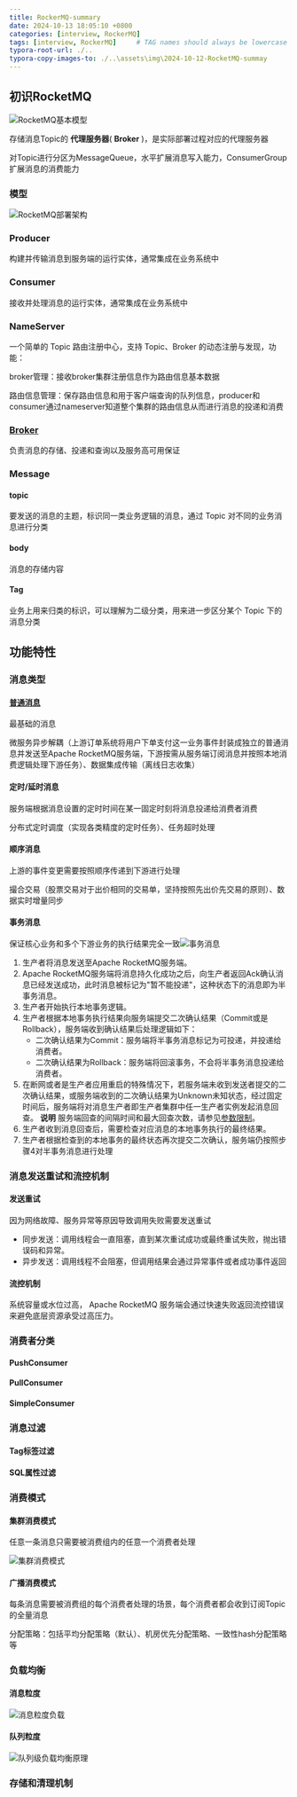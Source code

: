 ```yaml
---
title: RockerMQ-summary
date: 2024-10-13 18:05:10 +0800
categories: [interview, RockerMQ]
tags: [interview, RockerMQ]     # TAG names should always be lowercase
typora-root-url: ./..
typora-copy-images-to: ./..\assets\img\2024-10-12-RocketMQ-summay
---
```




## 初识RocketMQ

![RocketMQ基本模型](https://rocketmq.apache.org/zh/assets/images/RocketMQ%E5%9F%BA%E6%9C%AC%E6%A8%A1%E5%9E%8B-ebcf3458d04b36f47f4c9633c1e36bf7.png)

存储消息Topic的 **代理服务器**( **Broker** )，是实际部署过程对应的代理服务器

对Topic进行分区为MessageQueue，水平扩展消息写入能力，ConsumerGroup扩展消息的消费能力

### 模型

![RocketMQ部署架构](https://rocketmq.apache.org/zh/assets/images/RocketMQ%E9%83%A8%E7%BD%B2%E6%9E%B6%E6%9E%84-ee0435f80da5faecf47bca69b1c831cb.png)

### Producer

构建并传输消息到服务端的运行实体，通常集成在业务系统中

### Consumer

接收并处理消息的运行实体，通常集成在业务系统中

### NameServer

一个简单的 Topic 路由注册中心，支持 Topic、Broker 的动态注册与发现，功能：

broker管理：接收broker集群注册信息作为路由信息基本数据

路由信息管理：保存路由信息和用于客户端查询的队列信息，producer和consumer通过nameserver知道整个集群的路由信息从而进行消息的投递和消费

### [Broker](https://rocketmq.apache.org/zh/docs/4.x/introduction/02whatis#%E4%BB%A3%E7%90%86%E6%9C%8D%E5%8A%A1%E5%99%A8-broker)

负责消息的存储、投递和查询以及服务高可用保证

### Message

#### topic

要发送的消息的主题，标识同一类业务逻辑的消息，通过 Topic 对不同的业务消息进行分类

#### **body** 

消息的存储内容

#### Tag

业务上用来归类的标识，可以理解为二级分类，用来进一步区分某个 Topic 下的消息分类

## 功能特性

### 消息类型

#### [普通消息](https://rocketmq.apache.org/zh/docs/featureBehavior/01normalmessage)

最基础的消息

微服务异步解耦（上游订单系统将用户下单支付这一业务事件封装成独立的普通消息并发送至Apache RocketMQ服务端，下游按需从服务端订阅消息并按照本地消费逻辑处理下游任务）、数据集成传输（离线日志收集）

#### 定时/延时消息

服务端根据消息设置的定时时间在某一固定时刻将消息投递给消费者消费

分布式定时调度（实现各类精度的定时任务）、任务超时处理

#### 顺序消息

上游的事件变更需要按照顺序传递到下游进行处理

撮合交易（股票交易对于出价相同的交易单，坚持按照先出价先交易的原则）、数据实时增量同步

#### 事务消息

保证核心业务和多个下游业务的执行结果完全一致![事务消息](https://rocketmq.apache.org/zh/assets/images/transflow-0b07236d124ddb814aeaf5f6b5f3f72c.png)

1. 生产者将消息发送至Apache RocketMQ服务端。
2. Apache RocketMQ服务端将消息持久化成功之后，向生产者返回Ack确认消息已经发送成功，此时消息被标记为"暂不能投递"，这种状态下的消息即为半事务消息。
3. 生产者开始执行本地事务逻辑。
4. 生产者根据本地事务执行结果向服务端提交二次确认结果（Commit或是Rollback），服务端收到确认结果后处理逻辑如下：
    - 二次确认结果为Commit：服务端将半事务消息标记为可投递，并投递给消费者。
    - 二次确认结果为Rollback：服务端将回滚事务，不会将半事务消息投递给消费者。
5. 在断网或者是生产者应用重启的特殊情况下，若服务端未收到发送者提交的二次确认结果，或服务端收到的二次确认结果为Unknown未知状态，经过固定时间后，服务端将对消息生产者即生产者集群中任一生产者实例发起消息回查。 **说明** 服务端回查的间隔时间和最大回查次数，请参见[参数限制](https://rocketmq.apache.org/zh/docs/introduction/03limits)。
6. 生产者收到消息回查后，需要检查对应消息的本地事务执行的最终结果。
7. 生产者根据检查到的本地事务的最终状态再次提交二次确认，服务端仍按照步骤4对半事务消息进行处理

### 消息发送重试和流控机制

#### 发送重试

因为网络故障、服务异常等原因导致调用失败需要发送重试

- 同步发送：调用线程会一直阻塞，直到某次重试成功或最终重试失败，抛出错误码和异常。
- 异步发送：调用线程不会阻塞，但调用结果会通过异常事件或者成功事件返回

#### 流控机制

系统容量或水位过高， Apache RocketMQ 服务端会通过快速失败返回流控错误来避免底层资源承受过高压力。

### 消费者分类

#### PushConsumer

#### PullConsumer

#### SimpleConsumer

### 消息过滤

#### Tag标签过滤

#### SQL属性过滤

### 消费模式

#### 集群消费模式

任意一条消息只需要被消费组内的任意一个消费者处理

![集群消费模式](https://rocketmq.apache.org/zh/assets/images/%E9%9B%86%E7%BE%A4%E6%B6%88%E8%B4%B9%E6%A8%A1%E5%BC%8F-7f4462d200247db35ca90bb67df7c9b1.png)

#### 广播消费模式

每条消息需要被消费组的每个消费者处理的场景，每个消费者都会收到订阅Topic的全量消息

分配策略：包括平均分配策略（默认）、机房优先分配策略、一致性hash分配策略等

### 负载均衡

#### 消息粒度

![消息粒度负载](https://rocketmq.apache.org/zh/assets/images/clustermode-dfd781d08bc0c69111841bda537aa302.png)

#### 队列粒度

![队列级负载均衡原理](https://rocketmq.apache.org/zh/assets/images/clusterqueuemode-ce4f88dc594c1237ba95db2fa9146b8c.png)

### 存储和清理机制